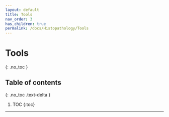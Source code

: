```yaml
---
layout: default
title: Tools
nav_order: 3
has_children: true
permalink: /docs/Histopathology/Tools
---
```


# Tools
{: .no_toc }

## Table of contents
{: .no_toc .text-delta }

1. TOC
{:toc}

---